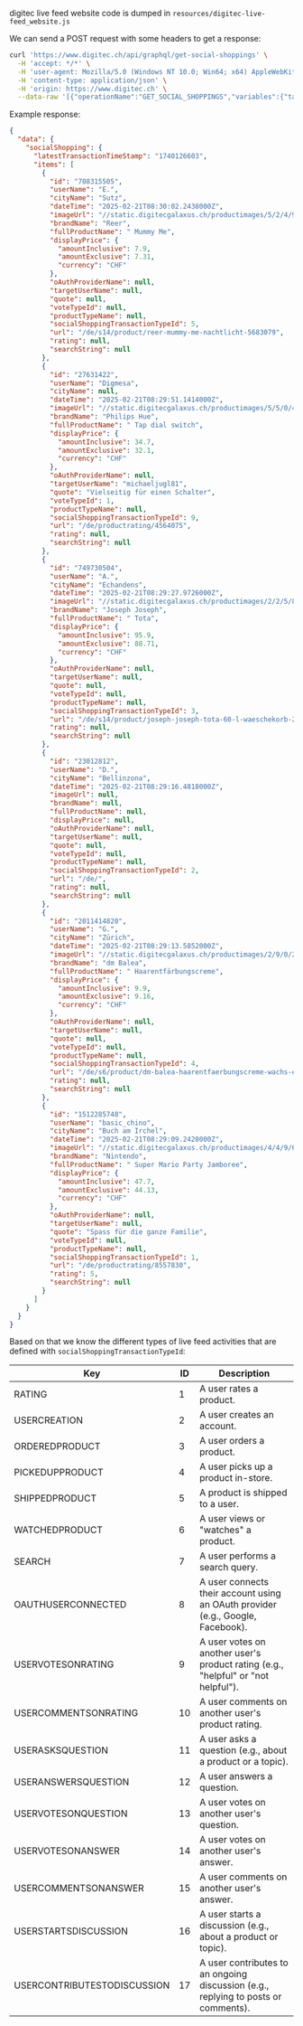 digitec live feed website code is dumped in `resources/digitec-live-feed_website.js`

We can send a POST request with some headers to get a response:
```sh
curl 'https://www.digitec.ch/api/graphql/get-social-shoppings' \
  -H 'accept: */*' \
  -H 'user-agent: Mozilla/5.0 (Windows NT 10.0; Win64; x64) AppleWebKit/537.36 (KHTML, like Gecko) Chrome/118.0.0.0 Safari/537.36' \
  -H 'content-type: application/json' \
  -H 'origin: https://www.digitec.ch' \
  --data-raw '[{"operationName":"GET_SOCIAL_SHOPPINGS","variables":{"take":6,"latest":null},"query":"query GET_SOCIAL_SHOPPINGS($take: Int, $latest: String) {\n  socialShopping(take: $take, latest: $latest) {\n    latestTransactionTimeStamp\n    items {\n      ...SocialShoppingItem\n      __typename\n    }\n    __typename\n  }\n}\n\nfragment SocialShoppingItem on SocialShoppingItem {\n  id\n  userName\n  cityName\n  dateTime\n  imageUrl\n  brandName\n  fullProductName\n  displayPrice {\n    amountInclusive\n    amountExclusive\n    currency\n    __typename\n  }\n  oAuthProviderName\n  targetUserName\n  quote\n  voteTypeId\n  productTypeName\n  socialShoppingTransactionTypeId\n  url\n  rating\n  searchString\n  __typename\n}"}]'
```

Example response:
```json
{
  "data": {
    "socialShopping": {
      "latestTransactionTimeStamp": "1740126603",
      "items": [
        {
          "id": "708315505",
          "userName": "E.",
          "cityName": "Sutz",
          "dateTime": "2025-02-21T08:30:02.2438000Z",
          "imageUrl": "//static.digitecgalaxus.ch/productimages/5/2/4/9/0/8/6/1/8/8/1/8/6/9/5/6/5/1/9/dc2cfd81-0271-454a-b674-68a9dc9e8c8b_cropped.jpg?fit=inside%7C160:128",
          "brandName": "Reer",
          "fullProductName": " Mummy Me",
          "displayPrice": {
            "amountInclusive": 7.9,
            "amountExclusive": 7.31,
            "currency": "CHF"
          },
          "oAuthProviderName": null,
          "targetUserName": null,
          "quote": null,
          "voteTypeId": null,
          "productTypeName": null,
          "socialShoppingTransactionTypeId": 5,
          "url": "/de/s14/product/reer-mummy-me-nachtlicht-5683079",
          "rating": null,
          "searchString": null
        },
        {
          "id": "27631422",
          "userName": "Digmesa",
          "cityName": null,
          "dateTime": "2025-02-21T08:29:51.1414000Z",
          "imageUrl": "//static.digitecgalaxus.ch/productimages/5/5/0/4/3/4/6/0/1/6/2/4/4/9/0/2/6/1/6/16df87ff-262b-46a2-a54f-fca070b28444_cropped.jpg?fit=inside%7C160:128",
          "brandName": "Philips Hue",
          "fullProductName": " Tap dial switch",
          "displayPrice": {
            "amountInclusive": 34.7,
            "amountExclusive": 32.1,
            "currency": "CHF"
          },
          "oAuthProviderName": null,
          "targetUserName": "michaeljugl81",
          "quote": "Vielseitig für einen Schalter",
          "voteTypeId": 1,
          "productTypeName": null,
          "socialShoppingTransactionTypeId": 9,
          "url": "/de/productrating/4564075",
          "rating": null,
          "searchString": null
        },
        {
          "id": "749730504",
          "userName": "A.",
          "cityName": "Echandens",
          "dateTime": "2025-02-21T08:29:27.9726000Z",
          "imageUrl": "//static.digitecgalaxus.ch/productimages/2/2/5/8/4/7/6/1/5/7/2/2/0/3/3/2/8/8/7/22d995f8-c240-4329-ac8c-9c5fb20226c3_cropped.jpg?fit=inside%7C160:128",
          "brandName": "Joseph Joseph",
          "fullProductName": " Tota",
          "displayPrice": {
            "amountInclusive": 95.9,
            "amountExclusive": 88.71,
            "currency": "CHF"
          },
          "oAuthProviderName": null,
          "targetUserName": null,
          "quote": null,
          "voteTypeId": null,
          "productTypeName": null,
          "socialShoppingTransactionTypeId": 3,
          "url": "/de/s14/product/joseph-joseph-tota-60-l-waeschekorb-24534849",
          "rating": null,
          "searchString": null
        },
        {
          "id": "23012812",
          "userName": "D.",
          "cityName": "Bellinzona",
          "dateTime": "2025-02-21T08:29:16.4818000Z",
          "imageUrl": null,
          "brandName": null,
          "fullProductName": null,
          "displayPrice": null,
          "oAuthProviderName": null,
          "targetUserName": null,
          "quote": null,
          "voteTypeId": null,
          "productTypeName": null,
          "socialShoppingTransactionTypeId": 2,
          "url": "/de/",
          "rating": null,
          "searchString": null
        },
        {
          "id": "2011414820",
          "userName": "G.",
          "cityName": "Zürich",
          "dateTime": "2025-02-21T08:29:13.5852000Z",
          "imageUrl": "//static.digitecgalaxus.ch/productimages/2/9/0/2/9/0/3/8/6/8/6/4/0/6/7/5/2/7/7/ef1800b1-ae16-4f14-943a-c0a43c4da7d3.png?fit=inside%7C160:128",
          "brandName": "dm Balea",
          "fullProductName": " Haarentfärbungscreme",
          "displayPrice": {
            "amountInclusive": 9.9,
            "amountExclusive": 9.16,
            "currency": "CHF"
          },
          "oAuthProviderName": null,
          "targetUserName": null,
          "quote": null,
          "voteTypeId": null,
          "productTypeName": null,
          "socialShoppingTransactionTypeId": 4,
          "url": "/de/s6/product/dm-balea-haarentfaerbungscreme-wachs-enthaarungscreme-20834692",
          "rating": null,
          "searchString": null
        },
        {
          "id": "1512285748",
          "userName": "basic_chino",
          "cityName": "Buch am Irchel",
          "dateTime": "2025-02-21T08:29:09.2428000Z",
          "imageUrl": "//static.digitecgalaxus.ch/productimages/4/4/9/6/0/7/9/1/8/8/9/6/1/7/3/1/1/2/5/9c2db495-bce3-4b85-99a9-df7e0b649146_cropped.jpg?fit=inside%7C160:128",
          "brandName": "Nintendo",
          "fullProductName": " Super Mario Party Jamboree",
          "displayPrice": {
            "amountInclusive": 47.7,
            "amountExclusive": 44.13,
            "currency": "CHF"
          },
          "oAuthProviderName": null,
          "targetUserName": null,
          "quote": "Spass für die ganze Familie",
          "voteTypeId": null,
          "productTypeName": null,
          "socialShoppingTransactionTypeId": 1,
          "url": "/de/productrating/8557830",
          "rating": 5,
          "searchString": null
        }
      ]
    }
  }
}
```

Based on that we know the different types of live feed activities that are defined with `socialShoppingTransactionTypeId`:

| Key                         | ID | Description                                                                        |
|-----------------------------|----|------------------------------------------------------------------------------------|
| RATING                      | 1  | A user rates a product.                                                            |
| USERCREATION                | 2  | A user creates an account.                                                         |
| ORDEREDPRODUCT              | 3  | A user orders a product.                                                           |
| PICKEDUPPRODUCT             | 4  | A user picks up a product in-store.                                                |
| SHIPPEDPRODUCT              | 5  | A product is shipped to a user.                                                    |
| WATCHEDPRODUCT              | 6  | A user views or "watches" a product.                                               |
| SEARCH                      | 7  | A user performs a search query.                                                    |
| OAUTHUSERCONNECTED          | 8  | A user connects their account using an OAuth provider (e.g., Google, Facebook).    |
| USERVOTESONRATING           | 9  | A user votes on another user's product rating (e.g., "helpful" or "not helpful").  |
| USERCOMMENTSONRATING        | 10 | A user comments on another user's product rating.                                  |
| USERASKSQUESTION            | 11 | A user asks a question (e.g., about a product or a topic).                         |
| USERANSWERSQUESTION         | 12 | A user answers a question.                                                         |
| USERVOTESONQUESTION         | 13 | A user votes on another user's question.                                           |
| USERVOTESONANSWER           | 14 | A user votes on another user's answer.                                             |
| USERCOMMENTSONANSWER        | 15 | A user comments on another user's answer.                                          |
| USERSTARTSDISCUSSION        | 16 | A user starts a discussion (e.g., about a product or topic).                       |
| USERCONTRIBUTESTODISCUSSION | 17 | A user contributes to an ongoing discussion (e.g., replying to posts or comments). |
